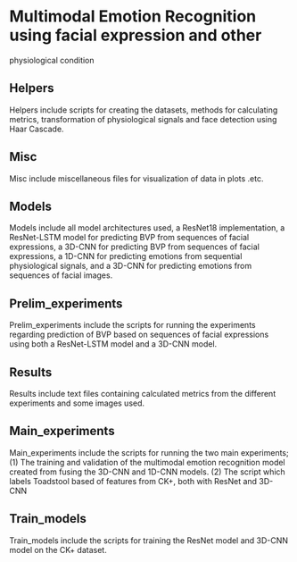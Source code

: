 # Multimodal Emotion Recognition using facial expression and other
physiological condition



## Helpers

Helpers include scripts for creating the datasets, methods for calculating metrics, transformation of physiological signals and face detection using Haar Cascade.

## Misc

Misc include miscellaneous files for visualization of data in plots .etc.

## Models 

Models include all model architectures used, a ResNet18 implementation, a ResNet-LSTM model for predicting BVP from sequences of facial expressions, a 3D-CNN for predicting BVP from sequences of facial expressions, a 1D-CNN for predicting emotions from sequential physiological signals, and a 3D-CNN for predicting emotions from sequences of facial images.

## Prelim_experiments

Prelim_experiments include the scripts for running the experiments regarding prediction of BVP based on sequences of facial expressions using both a ResNet-LSTM model and a 3D-CNN model.

## Results

Results include text files containing calculated metrics from the different experiments and some images used.

## Main_experiments

Main_experiments include the scripts for running the two main experiments; (1) The training and validation of the multimodal emotion recognition model created from fusing the 3D-CNN and 1D-CNN models. (2) The script which labels Toadstool based of features from CK+, both with ResNet and 3D-CNN

## Train_models

Train_models include the scripts for training the ResNet model and 3D-CNN model on the CK+ dataset.




